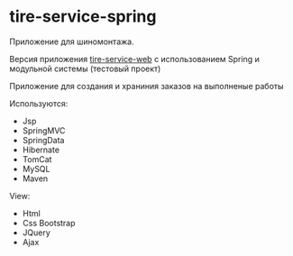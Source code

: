 # tire-service-spring

Приложение для шиномонтажа.

Версия приложения [tire-service-web] с использованием Spring и модульной системы
(тестовый проект)

Приложение для создания и храниния заказов на выполненые работы

Используются:
* Jsp
* SpringMVC
* SpringData
* Hibernate
* TomCat
* MySQL
* Maven

View:
* Html
* Css Bootstrap
* JQuery
* Ajax

[tire-service-web]:https://github.com/SergeiLevkovets/tire-service-web

